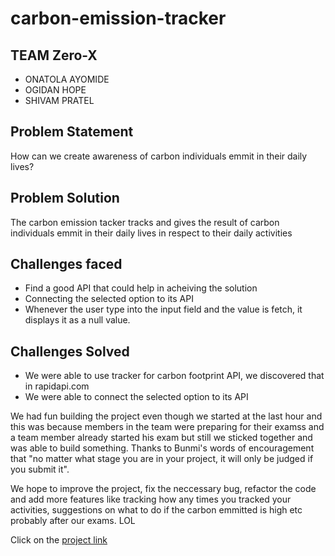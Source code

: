 # carbon-emission-tracker

## TEAM Zero-X 
* ONATOLA AYOMIDE
* OGIDAN HOPE
* SHIVAM PRATEL


## Problem Statement
How can we create awareness of carbon individuals emmit in their daily lives?

## Problem Solution
The carbon emission tacker tracks and gives the result of carbon individuals emmit in their daily lives in respect to their daily activities

## Challenges faced
* Find a good API that could help in acheiving the solution
* Connecting the selected option to its API
* Whenever the user type into the input field and the value is fetch, it displays it as a null value.

## Challenges Solved
* We were able to use tracker for carbon footprint API, we discovered that in rapidapi.com
* We were able to connect the selected option to its API

We had fun building the project even though we started at the last hour and this was because members in the team were preparing for their examss and a team member already started his exam but still we sticked together and was able to build something. Thanks to Bunmi's words of encouragement that "no matter what stage you are in your project, it will only be judged if you submit it". 

We hope to improve the project, fix the neccessary bug, refactor the code and add more features like tracking how any times you tracked your activities, suggestions on what to do if the carbon emmitted is high etc probably after our exams. LOL

Click on the [project link](github.com/blaycoder/carbon-emission-tracker)
